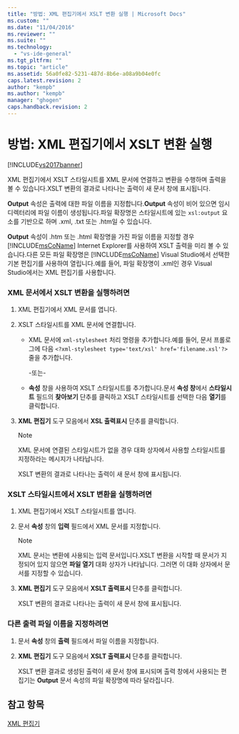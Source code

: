 ```yaml
---
title: "방법: XML 편집기에서 XSLT 변환 실행 | Microsoft Docs"
ms.custom: ""
ms.date: "11/04/2016"
ms.reviewer: ""
ms.suite: ""
ms.technology: 
  - "vs-ide-general"
ms.tgt_pltfrm: ""
ms.topic: "article"
ms.assetid: 56a0fe82-5231-487d-8b6e-a08a9b04e0fc
caps.latest.revision: 2
author: "kempb"
ms.author: "kempb"
manager: "ghogen"
caps.handback.revision: 2
---
```

# 방법: XML 편집기에서 XSLT 변환 실행
[!INCLUDE[vs2017banner](../code-quality/includes/vs2017banner.md)]

XML 편집기에서 XSLT 스타일시트를 XML 문서에 연결하고 변환을 수행하며 출력을 볼 수 있습니다.XSLT 변환의 결과로 나타나는 출력이 새 문서 창에 표시됩니다.  
  
 **Output** 속성은 출력에 대한 파일 이름을 지정합니다.**Output** 속성이 비어 있으면 임시 디렉터리에 파일 이름이 생성됩니다.파일 확장명은 스타일시트에 있는 `xsl:output` 요소를 기반으로 하며 .xml, .txt 또는 .htm일 수 있습니다.  
  
 **Output** 속성이 .htm 또는 .html 확장명을 가진 파일 이름을 지정할 경우 [!INCLUDE[msCoName](../xml-tools/includes/msconame_md.md)] Internet Explorer를 사용하여 XSLT 출력을 미리 볼 수 있습니다.다른 모든 파일 확장명은 [!INCLUDE[msCoName](../xml-tools/includes/msconame_md.md)] Visual Studio에서 선택한 기본 편집기를 사용하여 열립니다.예를 들어, 파일 확장명이 .xml인 경우 Visual Studio에서는 XML 편집기를 사용합니다.  
  
### XML 문서에서 XSLT 변환을 실행하려면  
  
1.  XML 편집기에서 XML 문서를 엽니다.  
  
2.  XSLT 스타일시트를 XML 문서에 연결합니다.  
  
    -   XML 문서에 `xml-stylesheet` 처리 명령을 추가합니다.예를 들어, 문서 프롤로그에 다음 `<?xml-stylesheet type='text/xsl' href='filename.xsl'?>` 줄을 추가합니다.  
  
         \-또는\-  
  
    -   **속성** 창을 사용하여 XSLT 스타일시트를 추가합니다.문서 **속성 창**에서 **스타일시트** 필드의 **찾아보기** 단추를 클릭하고 XSLT 스타일시트를 선택한 다음 **열기**를 클릭합니다.  
  
3.  **XML 편집기** 도구 모음에서 **XSL 출력표시** 단추를 클릭합니다.  
  
    > [!NOTE]
    >  XML 문서에 연결된 스타일시트가 없을 경우 대화 상자에서 사용할 스타일시트를 지정하라는 메시지가 나타납니다.  
    >   
    >  XSLT 변환의 결과로 나타나는 출력이 새 문서 창에 표시됩니다.  
  
### XSLT 스타일시트에서 XSLT 변환을 실행하려면  
  
1.  XML 편집기에서 XSLT 스타일시트를 엽니다.  
  
2.  문서 **속성** 창의 **입력** 필드에서 XML 문서를 지정합니다.  
  
    > [!NOTE]
    >  XML 문서는 변환에 사용되는 입력 문서입니다.XSLT 변환을 시작할 때 문서가 지정되어 있지 않으면 **파일 열기** 대화 상자가 나타납니다. 그러면 이 대화 상자에서 문서를 지정할 수 있습니다.  
  
3.  **XML 편집기** 도구 모음에서 **XSLT 출력표시** 단추를 클릭합니다.  
  
     XSLT 변환의 결과로 나타나는 출력이 새 문서 창에 표시됩니다.  
  
### 다른 출력 파일 이름을 지정하려면  
  
1.  문서 **속성** 창의 **출력** 필드에서 파일 이름을 지정합니다.  
  
2.  **XML 편집기** 도구 모음에서 **XSLT 출력표시** 단추를 클릭합니다.  
  
     XSLT 변환 결과로 생성된 출력이 새 문서 창에 표시되며 출력 창에서 사용되는 편집기는 **Output** 문서 속성의 파일 확장명에 따라 달라집니다.  
  
## 참고 항목  
 [XML 편집기](../xml-tools/xml-editor.md)